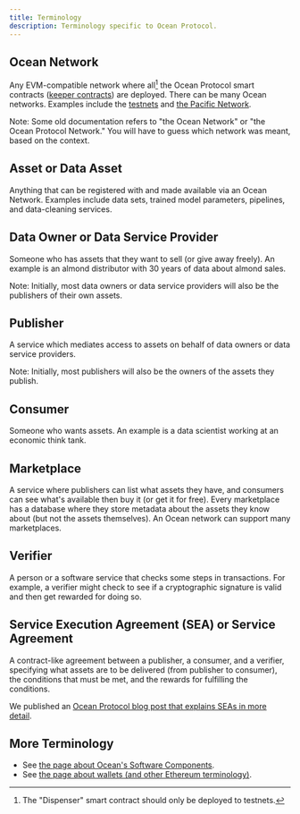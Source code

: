 ```yaml
---
title: Terminology
description: Terminology specific to Ocean Protocol.
---
```


## Ocean Network

Any EVM-compatible network where all[^1] the Ocean Protocol smart contracts ([keeper contracts](https://github.com/oceanprotocol/keeper-contracts)) are deployed. There can be many Ocean networks. Examples include the [testnets](/concepts/testnets/) and [the Pacific Network](/concepts/pacific-network/).

Note: Some old documentation refers to "the Ocean Network" or "the Ocean Protocol Network." You will have to guess which network was meant, based on the context.

## Asset or Data Asset

Anything that can be registered with and made available via an Ocean Network. Examples include data sets, trained model parameters, pipelines, and data-cleaning services.

## Data Owner or Data Service Provider

Someone who has assets that they want to sell (or give away freely). An example is an almond distributor with 30 years of data about almond sales.

Note: Initially, most data owners or data service providers will also be the publishers of their own assets.

## Publisher

A service which mediates access to assets on behalf of data owners or data service providers.

Note: Initially, most publishers will also be the owners of the assets they publish.

## Consumer

Someone who wants assets. An example is a data scientist working at an economic think tank.

## Marketplace

A service where publishers can list what assets they have, and consumers can see what's available then buy it (or get it for free). Every marketplace has a database where they store metadata about the assets they know about (but not the assets themselves). An Ocean network can support many marketplaces.

## Verifier

A person or a software service that checks some steps in transactions. For example, a verifier might check to see if a cryptographic signature is valid and then get rewarded for doing so.

## Service Execution Agreement (SEA) or Service Agreement

A contract-like agreement between a publisher, a consumer, and a verifier, specifying what assets are to be delivered (from publisher to consumer), the conditions that must be met, and the rewards for fulfilling the conditions.

We published an [Ocean Protocol blog post that explains SEAs in more detail](https://blog.oceanprotocol.com/exploring-the-sea-service-execution-agreements-65f7523d85e2).

## More Terminology

- See [the page about Ocean's Software Components](/concepts/components/).
- See [the page about wallets (and other Ethereum terminology)](/concepts/wallets/).

[^1]: The "Dispenser" smart contract should only be deployed to testnets.
